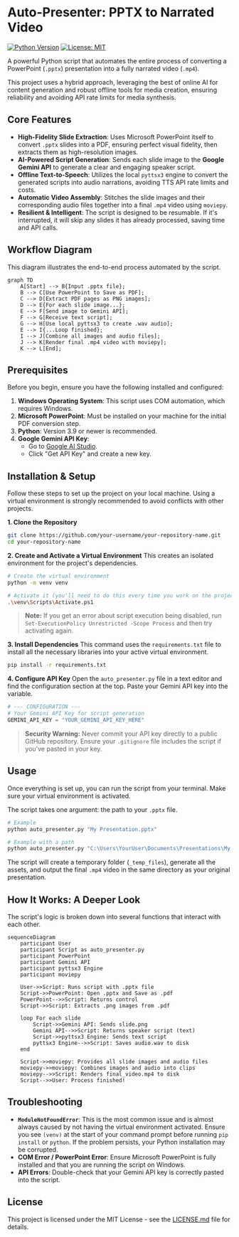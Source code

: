 # Auto-Presenter: PPTX to Narrated Video

[![Python Version](https://img.shields.io/badge/python-3.9+-blue.svg)](https://www.python.org/downloads/)
[![License: MIT](https://img.shields.io/badge/License-MIT-yellow.svg)](https://opensource.org/licenses/MIT)

A powerful Python script that automates the entire process of converting a PowerPoint (`.pptx`) presentation into a fully narrated video (`.mp4`).

This project uses a hybrid approach, leveraging the best of online AI for content generation and robust offline tools for media creation, ensuring reliability and avoiding API rate limits for media synthesis.

## Core Features

-   **High-Fidelity Slide Extraction**: Uses Microsoft PowerPoint itself to convert `.pptx` slides into a PDF, ensuring perfect visual fidelity, then extracts them as high-resolution images.
-   **AI-Powered Script Generation**: Sends each slide image to the **Google Gemini API** to generate a clear and engaging speaker script.
-   **Offline Text-to-Speech**: Utilizes the local `pyttsx3` engine to convert the generated scripts into audio narrations, avoiding TTS API rate limits and costs.
-   **Automatic Video Assembly**: Stitches the slide images and their corresponding audio files together into a final `.mp4` video using `moviepy`.
-   **Resilient & Intelligent**: The script is designed to be resumable. If it's interrupted, it will skip any slides it has already processed, saving time and API calls.

## Workflow Diagram

This diagram illustrates the end-to-end process automated by the script.

```mermaid
graph TD
    A[Start] --> B{Input .pptx file};
    B --> C[Use PowerPoint to Save as PDF];
    C --> D[Extract PDF pages as PNG images];
    D --> E{For each slide image...};
    E --> F[Send image to Gemini API];
    F --> G[Receive text script];
    G --> H[Use local pyttsx3 to create .wav audio];
    E --> I{...Loop finished};
    I --> J[Combine all images and audio files];
    J --> K[Render final .mp4 video with moviepy];
    K --> L[End];
```

## Prerequisites

Before you begin, ensure you have the following installed and configured:

1.  **Windows Operating System**: This script uses COM automation, which requires Windows.
2.  **Microsoft PowerPoint**: Must be installed on your machine for the initial PDF conversion step.
3.  **Python**: Version 3.9 or newer is recommended.
4.  **Google Gemini API Key**:
    -   Go to [Google AI Studio](https://aistudio.google.com/).
    -   Click "Get API Key" and create a new key.

## Installation & Setup

Follow these steps to set up the project on your local machine. Using a virtual environment is strongly recommended to avoid conflicts with other projects.

**1. Clone the Repository**
```bash
git clone https://github.com/your-username/your-repository-name.git
cd your-repository-name
```

**2. Create and Activate a Virtual Environment**
This creates an isolated environment for the project's dependencies.
```bash
# Create the virtual environment
python -m venv venv

# Activate it (you'll need to do this every time you work on the project)
.\venv\Scripts\Activate.ps1
```
> **Note:** If you get an error about script execution being disabled, run `Set-ExecutionPolicy Unrestricted -Scope Process` and then try activating again.

**3. Install Dependencies**
This command uses the `requirements.txt` file to install all the necessary libraries into your active virtual environment.
```bash
pip install -r requirements.txt
```

**4. Configure API Key**
Open the `auto_presenter.py` file in a text editor and find the configuration section at the top. Paste your Gemini API key into the variable.

```python
# --- CONFIGURATION ---
# Your Gemini API Key for script generation
GEMINI_API_KEY = "YOUR_GEMINI_API_KEY_HERE"
```
> **Security Warning:** Never commit your API key directly to a public GitHub repository. Ensure your `.gitignore` file includes the script if you've pasted in your key.

## Usage

Once everything is set up, you can run the script from your terminal. Make sure your virtual environment is activated.

The script takes one argument: the path to your `.pptx` file.

```bash
# Example
python auto_presenter.py "My Presentation.pptx"

# Example with a path
python auto_presenter.py "C:\Users\YourUser\Documents\Presentations\My Presentation.pptx"
```

The script will create a temporary folder (`_temp_files`), generate all the assets, and output the final `.mp4` video in the same directory as your original presentation.

## How It Works: A Deeper Look

The script's logic is broken down into several functions that interact with each other.

```mermaid
sequenceDiagram
    participant User
    participant Script as auto_presenter.py
    participant PowerPoint
    participant Gemini API
    participant pyttsx3 Engine
    participant moviepy

    User->>Script: Runs script with .pptx file
    Script->>PowerPoint: Open .pptx and Save as .pdf
    PowerPoint-->>Script: Returns control
    Script->>Script: Extracts .png images from .pdf
    
    loop For each slide
        Script->>Gemini API: Sends slide.png
        Gemini API-->>Script: Returns speaker script (text)
        Script->>pyttsx3 Engine: Sends text script
        pyttsx3 Engine-->>Script: Saves audio.wav to disk
    end

    Script->>moviepy: Provides all slide images and audio files
    moviepy->>moviepy: Combines images and audio into clips
    moviepy-->>Script: Renders final_video.mp4 to disk
    Script-->>User: Process finished!
```

## Troubleshooting

-   **`ModuleNotFoundError`**: This is the most common issue and is almost always caused by not having the virtual environment activated. Ensure you see `(venv)` at the start of your command prompt before running `pip install` or `python`. If the problem persists, your Python installation may be corrupted.
-   **COM Error / PowerPoint Error**: Ensure Microsoft PowerPoint is fully installed and that you are running the script on Windows.
-   **API Errors**: Double-check that your Gemini API key is correctly pasted into the script.

## License

This project is licensed under the MIT License - see the [LICENSE.md](LICENSE.md) file for details.
